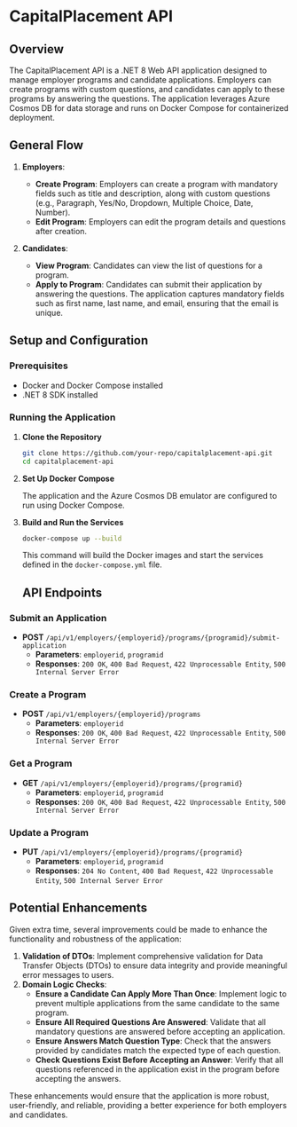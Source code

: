 # CapitalPlacement API

## Overview

The CapitalPlacement API is a .NET 8 Web API application designed to manage employer programs and candidate applications. Employers can create programs with custom questions, and candidates can apply to these programs by answering the questions. The application leverages Azure Cosmos DB for data storage and runs on Docker Compose for containerized deployment.

## General Flow

1. **Employers**:
   - **Create Program**: Employers can create a program with mandatory fields such as title and description, along with custom questions (e.g., Paragraph, Yes/No, Dropdown, Multiple Choice, Date, Number).
   - **Edit Program**: Employers can edit the program details and questions after creation.

2. **Candidates**:
   - **View Program**: Candidates can view the list of questions for a program.
   - **Apply to Program**: Candidates can submit their application by answering the questions. The application captures mandatory fields such as first name, last name, and email, ensuring that the email is unique.

## Setup and Configuration

### Prerequisites

- Docker and Docker Compose installed
- .NET 8 SDK installed

### Running the Application

1. **Clone the Repository**

   ```bash
   git clone https://github.com/your-repo/capitalplacement-api.git
   cd capitalplacement-api
   ```

2. **Set Up Docker Compose**

   The application and the Azure Cosmos DB emulator are configured to run using Docker Compose. 

3. **Build and Run the Services**

   ```bash
   docker-compose up --build
   ```

   This command will build the Docker images and start the services defined in the `docker-compose.yml` file.

   ## API Endpoints

### Submit an Application
- **POST** `/api/v1/employers/{employerid}/programs/{programid}/submit-application`
  - **Parameters**: `employerid`, `programid`
  - **Responses**: `200 OK`, `400 Bad Request`, `422 Unprocessable Entity`, `500 Internal Server Error`

### Create a Program
- **POST** `/api/v1/employers/{employerid}/programs`
  - **Parameters**: `employerid`
  - **Responses**: `200 OK`, `400 Bad Request`, `422 Unprocessable Entity`, `500 Internal Server Error`

### Get a Program
- **GET** `/api/v1/employers/{employerid}/programs/{programid}`
  - **Parameters**: `employerid`, `programid`
  - **Responses**: `200 OK`, `400 Bad Request`, `422 Unprocessable Entity`, `500 Internal Server Error`

### Update a Program
- **PUT** `/api/v1/employers/{employerid}/programs/{programid}`
  - **Parameters**: `employerid`, `programid`
  - **Responses**: `204 No Content`, `400 Bad Request`, `422 Unprocessable Entity`, `500 Internal Server Error`

## Potential Enhancements

Given extra time, several improvements could be made to enhance the functionality and robustness of the application:

1. **Validation of DTOs**: Implement comprehensive validation for Data Transfer Objects (DTOs) to ensure data integrity and provide meaningful error messages to users.
2. **Domain Logic Checks**:
   - **Ensure a Candidate Can Apply More Than Once**: Implement logic to prevent multiple applications from the same candidate to the same program.
   - **Ensure All Required Questions Are Answered**: Validate that all mandatory questions are answered before accepting an application.
   - **Ensure Answers Match Question Type**: Check that the answers provided by candidates match the expected type of each question.
   - **Check Questions Exist Before Accepting an Answer**: Verify that all questions referenced in the application exist in the program before accepting the answers.

These enhancements would ensure that the application is more robust, user-friendly, and reliable, providing a better experience for both employers and candidates.